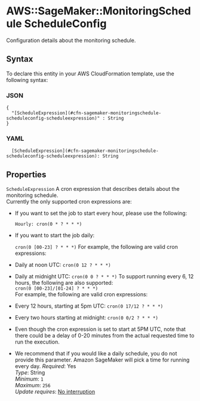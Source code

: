 # AWS::SageMaker::MonitoringSchedule ScheduleConfig<a name="aws-properties-sagemaker-monitoringschedule-scheduleconfig"></a>

Configuration details about the monitoring schedule\.

## Syntax<a name="aws-properties-sagemaker-monitoringschedule-scheduleconfig-syntax"></a>

To declare this entity in your AWS CloudFormation template, use the following syntax:

### JSON<a name="aws-properties-sagemaker-monitoringschedule-scheduleconfig-syntax.json"></a>

```
{
  "[ScheduleExpression](#cfn-sagemaker-monitoringschedule-scheduleconfig-scheduleexpression)" : String
}
```

### YAML<a name="aws-properties-sagemaker-monitoringschedule-scheduleconfig-syntax.yaml"></a>

```
  [ScheduleExpression](#cfn-sagemaker-monitoringschedule-scheduleconfig-scheduleexpression): String
```

## Properties<a name="aws-properties-sagemaker-monitoringschedule-scheduleconfig-properties"></a>

`ScheduleExpression` <a name="cfn-sagemaker-monitoringschedule-scheduleconfig-scheduleexpression"></a>
A cron expression that describes details about the monitoring schedule\.  
Currently the only supported cron expressions are:

- If you want to set the job to start every hour, please use the following:

  `Hourly: cron(0 * ? * * *)`

- If you want to start the job daily:

  `cron(0 [00-23] ? * * *)`
  For example, the following are valid cron expressions:

- Daily at noon UTC: `cron(0 12 ? * * *)`
- Daily at midnight UTC: `cron(0 0 ? * * *)`
  To support running every 6, 12 hours, the following are also supported:  
   `cron(0 [00-23]/[01-24] ? * * *)`  
  For example, the following are valid cron expressions:
- Every 12 hours, starting at 5pm UTC: `cron(0 17/12 ? * * *)`
- Every two hours starting at midnight: `cron(0 0/2 ? * * *)`
- Even though the cron expression is set to start at 5PM UTC, note that there could be a delay of 0\-20 minutes from the actual requested time to run the execution\.
- We recommend that if you would like a daily schedule, you do not provide this parameter\. Amazon SageMaker will pick a time for running every day\.
  _Required_: Yes  
  _Type_: String  
  _Minimum_: `1`  
  _Maximum_: `256`  
  _Update requires_: [No interruption](https://docs.aws.amazon.com/AWSCloudFormation/latest/UserGuide/using-cfn-updating-stacks-update-behaviors.html#update-no-interrupt)
